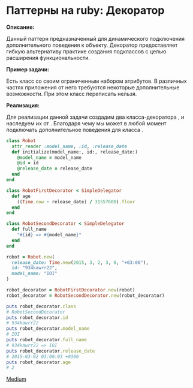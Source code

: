 # Паттерны на ruby: Декоратор

**Описание:**

Данный паттерн предназначенный для динамического подключения дополнительного поведения к объекту.
Декоратор предоставляет гибкую альтернативу практике создания подклассов с целью расширения функциональности.

**Пример задачи:**

Есть класс <Robot> со своим ограниченным набором атрибутов.
В различных частях приложения от него требуются некоторые дополнительные возможности. При этом класс <Robot> переписать нельзя.

**Реализация:**

Для реализации данной задачи создадим два класса-декоратора <RobotFirstDecorator>, <RobotSecondDecorator> и наследуем их от <SimpleDelegator>. Благодаря чему мы может в любой момент подключать дополнительное поведения для класса <Robot>.

```ruby
class Robot
  attr_reader :model_name, :id, :release_date
  def initialize(model_name:, id:, release_date:)
    @model_name = model_name
    @id = id
    @release_date = release_date
  end
end

class RobotFirstDecorator < SimpleDelegator
  def age
    ((Time.now - release_date) / 31557600).floor
  end
end

class RobotSecondDecorator < SimpleDelegator
  def full_name
    "#{id} => #{model_name}"
  end
end

robot = Robot.new(
  release_date: Time.new(2015, 3, 2, 3, 0, "+03:00"),
  id: "934kawrr22",
  model_name: "IOI"
)

robot_decorator = RobotFirstDecorator.new(robot)
robot_decorator = RobotSecondDecorator.new(robot_decorator)

puts robot_decorator.class
# RobotSecondDecorator
puts robot_decorator.id
# 934kawrr22
puts robot_decorator.model_name
# IOI
puts robot_decorator.full_name
# 934kawrr22 => IOI
puts robot_decorator.release_date
# 2015-03-02 03:00:03 +0300
puts robot_decorator.age
# 2
```

[Medium](https://kopilov-vlad.medium.com/%D0%BF%D0%B0%D1%82%D1%82%D0%B5%D1%80%D0%BD%D1%8B-%D0%BD%D0%B0-ruby-%D0%B4%D0%B5%D0%BA%D0%BE%D1%80%D0%B0%D1%82%D0%BE%D1%80-db3623a5c2d3)
